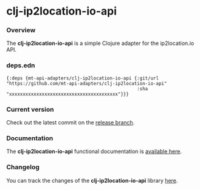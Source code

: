 
# clj-ip2location-io-api

### Overview

The <strong>clj-ip2location-io-api</strong> is a simple Clojure adapter for the ip2location.io API.

### deps.edn

```
{:deps {mt-api-adapters/clj-ip2location-io-api {:git/url "https://github.com/mt-api-adapters/clj-ip2location-io-api"
                                                :sha     "xxxxxxxxxxxxxxxxxxxxxxxxxxxxxxxxxxxxxxxx"}}}
```

### Current version

Check out the latest commit on the [release branch](https://github.com/mt-api-adapters/clj-ip2location-io-api/tree/release).

### Documentation

The <strong>clj-ip2location-io-api</strong> functional documentation is [available here](https://mt-api-adapters.github.io/clj-ip2location-io-api).

### Changelog

You can track the changes of the <strong>clj-ip2location-io-api</strong> library [here](CHANGES.md).

